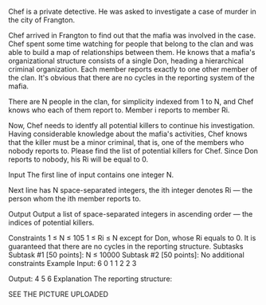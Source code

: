 Chef is a private detective. He was asked to investigate a case of murder in the city of Frangton.

Chef arrived in Frangton to find out that the mafia was involved in the case. Chef spent some time watching for people that belong to the clan and was able to build a map of relationships between them. He knows that a mafia's organizational structure consists of a single Don, heading a hierarchical criminal organization. Each member reports exactly to one other member of the clan. It's obvious that there are no cycles in the reporting system of the mafia.

There are N people in the clan, for simplicity indexed from 1 to N, and Chef knows who each of them report to. Member i reports to member Ri.

Now, Chef needs to identfy all potential killers to continue his investigation. Having considerable knowledge about the mafia's activities, Chef knows that the killer must be a minor criminal, that is, one of the members who nobody reports to. Please find the list of potential killers for Chef. Since Don reports to nobody, his Ri will be equal to 0.

Input
The first line of input contains one integer N.

Next line has N space-separated integers, the ith integer denotes Ri — the person whom the ith member reports to.

Output
Output a list of space-separated integers in ascending order — the indices of potential killers.

Constraints
1 ≤ N ≤ 105
1 ≤ Ri ≤ N except for Don, whose Ri equals to 0.
It is guaranteed that there are no cycles in the reporting structure.
Subtasks
Subtask #1 [50 points]: N ≤ 10000
Subtask #2 [50 points]: No additional constraints
Example
Input:
6
0 1 1 2 2 3

Output:
4 5 6
Explanation
The reporting structure:

SEE THE PICTURE UPLOADED
